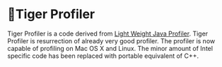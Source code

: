 🐯Tiger Profiler 
=================
Tiger Profiler is a code derived from [Light Weight Java Profiler](https://code.google.com/p/lightweight-java-profiler/). Tiger Profiler is resurrection of already very good profiler. The profiler is now capable of profiling on Mac OS X and Linux. The minor amount of Intel specific code has been replaced with portable equivalent of C++. 



